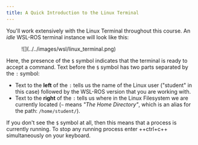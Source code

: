 ```yaml
---
title: A Quick Introduction to the Linux Terminal
---
```


You'll work extensively with the Linux Terminal throughout this course. An *idle* WSL-ROS terminal instance will look like this:

<figure markdown>
  ![](../../images/wsl/linux_terminal.png)
</figure>

Here, the presence of the `$` symbol indicates that the terminal is ready to accept a command. Text before the `$` symbol has two parts separated by the `:` symbol:

* Text to the **left** of the `:` tells us the name of the Linux user ("student" in this case) followed by the WSL-ROS version that you are working with.
* Text to the **right** of the `:` tells us where in the Linux Filesystem we are currently located (`~` means *"The Home Directory"*, which is an alias for the path: `/home/student/`).

If you don't see the `$` symbol at all, then this means that a process is currently running. To stop any running process enter ++ctrl+c++ simultaneously on your keyboard.